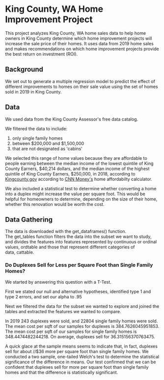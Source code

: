 # King County, WA Home Improvement Project

This project analyzes King County, WA home sales data to help home owners in King County determine which home improvement projects will increase the sale price of their homes. It uses data from 2019 home sales and makes recommendations on which home improvement projects provide the best return on investment (ROI).


## Background
We set out to generate a multiple regression model to predict the effect of different improvements to homes on their sale value using the set of homes sold in 2019 in King County.

## Data
We used data from the King County Assessor's free data catalog.

We filtered the data to include:
1. only single family homes
2. between \$200,000 and \$1,500,000
3. that are not designated as 'cabins'
  
We selected this range of home values because they are affordable to people earning between the median income of the lowest quintile of King County Earners, \$40,214 dollars, and the median income of the highest quintile of King County Earners, \$250,000, in 2018, according to [Kingcounty.gov](https://www.kingcounty.gov/independent/forecasting/King%20County%20Economic%20Indicators/Household%20Income/KC%20Household%20Income%20Quintiles.aspx) according to [CNN Money's](https://money.cnn.com/calculator/real_estate/home-afford/index.html) home affordabilty calculator.

We also included a statistical test to determine whether converting a home into a duplex might increase the value per square foot. This would be helpful for homeowners to determine, depending on the size of their home, whether this renovation would be worth the cost.

## Data Gathering

The data is downloaded with the get_dataframes() function. The get_tables function filters the data into the subset we want to study, and divides the features into features represented by continuous or ordinal values, ordtable and those that represent different categories of data, cattable.

### Do Duplexes Sell for Less per Square Foot than Single Family Homes?
We started by answering this question with a T-Test.

First we stated our null and alternative hypotheses, identified type 1 and type 2 errors, and set our alpha to .95

Next we filtered the data for the subset we wanted to explore and joined the tables and extracted the features we wanted to compare.

In 2019 243 duplexes were sold, and 22804 single family homes were sold.
The mean cost per sqft of our samples for duplexes is 384.7626045951853.
The mean cost per sqft of our samples for single family homes is 348.4474482244218.
On average, duplexes sell for 36.315156370763475.


A quick glace at the sample means seems to indicate that, in fact, duplexes sell for about //$36 more per square foot than single family homes. 
We conducted a two sample, one-tailed Welch's test to determine the statistical significance of the difference in means. Our test confirmed that we can be confident that duplexes sell for more per square foot than single family homes and that the difference is statistically significant.


